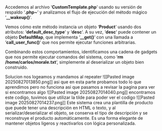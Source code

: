 Accedemos al archivo ‘**CustomTemplate.php**‘ usando su versión de respaldo ‘**.php~**‘ y analizamos el flujo de ejecución del método mágico ‘**__wakeup()**‘.

Vemos cómo este método instancia un objeto ‘**Product**‘ usando dos atributos: ‘**default_desc_type**‘ y ‘**desc**‘. A su vez, ‘**desc**‘ puede contener un objeto **DefaultMap**, que implementa ‘**__get()**‘ con una llamada a ‘**call_user_func()**‘ que nos permite ejecutar funciones arbitrarias.

Combinando estos comportamientos, identificamos una cadena de gadgets que nos permite ejecutar comandos del sistema, como ‘**rm /home/carlos/morale.txt**‘, simplemente al deserializar un objeto bien construido.

Solucion
nos logeamos y mandamos al repeater
![[Pasted image 20250827013850.png]]
asi que en esta parte probamos todo lo que aprendimos pero no funciona asi que pasamos a revisar la pagina para ver si encontramos algo
![[Pasted image 20250827014040.png]]
encontramos este codigo, tuvimos que utilizar la tilde para poder ver el codigo
![[Pasted image 20250827014237.png]]
Este sistema crea una plantilla de producto que puede tener una descripción en HTML o texto, y al serializar/deserializar el objeto, se conserva el tipo de descripción y se reconstruye el producto automáticamente. Es una forma elegante de mantener objetos ligeros y reactivarlos con lógica personalizada.

